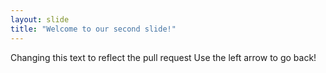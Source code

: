 ```yaml
---
layout: slide
title: "Welcome to our second slide!"
---
```

Changing this text to reflect the pull request
Use the left arrow to go back!

